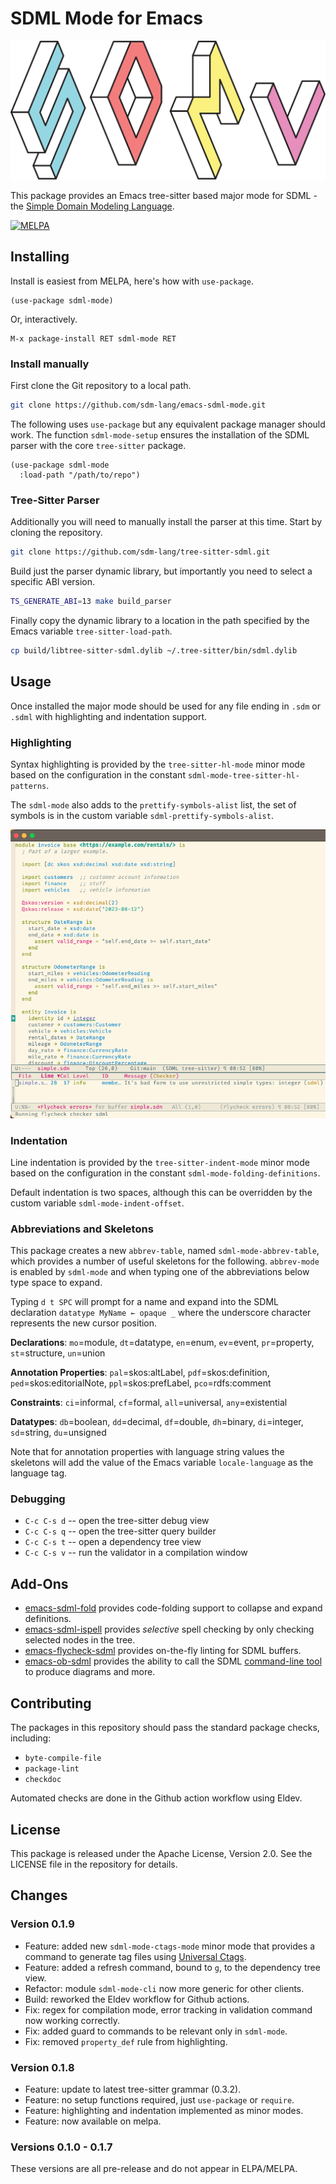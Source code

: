 # SDML Mode for Emacs

![SDML Logo Text](https://raw.githubusercontent.com/sdm-lang/.github/main/profile/horizontal-text.svg)

This package provides an Emacs tree-sitter based major mode for SDML - the
[Simple Domain Modeling Language](https://github.com/sdm-lang/tree-sitter-sdml).

[![MELPA](https://melpa.org/packages/sdml-mode-badge.svg)](https://melpa.org/#/sdml-mode)

## Installing

Install is easiest from MELPA, here's how with `use-package`.

```elisp
(use-package sdml-mode)
```

Or, interactively.

    M-x package-install RET sdml-mode RET

### Install manually

First clone the Git repository to a local path.

```bash
git clone https://github.com/sdm-lang/emacs-sdml-mode.git
```

The following uses `use-package` but any equivalent package manager should work.
The function `sdml-mode-setup` ensures the installation of the SDML parser with
the core `tree-sitter` package.

```elisp
(use-package sdml-mode
  :load-path "/path/to/repo")
```

### Tree-Sitter Parser

Additionally you will need to manually install the parser at this time. Start by
cloning the repository.

```bash
git clone https://github.com/sdm-lang/tree-sitter-sdml.git
```

Build just the parser dynamic library, but importantly you need to select a
specific ABI version.

```bash
TS_GENERATE_ABI=13 make build_parser
```

Finally copy the dynamic library to a location in the path specified by the
Emacs variable `tree-sitter-load-path`.

```bash
cp build/libtree-sitter-sdml.dylib ~/.tree-sitter/bin/sdml.dylib
```

## Usage

Once installed the major mode should be used for any file ending in `.sdm` or
`.sdml` with highlighting and indentation support.

### Highlighting

Syntax highlighting is provided by the `tree-sitter-hl-mode` minor mode based on
the configuration in the constant `sdml-mode-tree-sitter-hl-patterns`.

The `sdml-mode` also adds to the `prettify-symbols-alist` list, the set of symbols
is in the custom variable `sdml-prettify-symbols-alist`.

![Syntax Highlighting](./images/emacs-editing.png)

### Indentation

Line indentation is provided by the `tree-sitter-indent-mode` minor mode based on
the configuration in the constant `sdml-mode-folding-definitions`.

Default indentation is two spaces, although this can be overridden by the custom
variable `sdml-mode-indent-offset`.

### Abbreviations and Skeletons

This package creates a new `abbrev-table`, named `sdml-mode-abbrev-table`, which
provides a number of useful skeletons for the following. `abbrev-mode` is enabled
by `sdml-mode` and when typing one of the abbreviations below type space to
expand.

Typing `d t SPC` will prompt for a name and expand into the SDML declaration
`datatype MyName ← opaque _` where the underscore character represents the new
cursor position.

**Declarations**: `mo`=module, `dt`=datatype, `en`=enum, `ev`=event, `pr`=property,
`st`=structure, `un`=union

**Annotation Properties**: `pal`=skos:altLabel, `pdf`=skos:definition,
`ped`=skos:editorialNote, `ppl`=skos:prefLabel, `pco`=rdfs:comment

**Constraints**: `ci`=informal, `cf`=formal, `all`=universal, `any`=existential

**Datatypes**: `db`=boolean, `dd`=decimal, `df`=double, `dh`=binary, `di`=integer, `sd`=string,
`du`=unsigned

Note that for annotation properties with language string values the skeletons
will add the value of the Emacs variable `locale-language` as the language tag.

### Debugging

* `C-c C-s d` -- open the tree-sitter debug view
* `C-c C-s q` -- open the tree-sitter query builder
* `C-c C-s t` -- open a dependency tree view
* `C-c C-s v` -- run the validator in a compilation window

## Add-Ons

* [emacs-sdml-fold](https://github.com/sdm-lang/emacs-sdml-fold) provides code-folding support to collapse and expand
  definitions.
* [emacs-sdml-ispell](https://github.com/sdm-lang/emacs-sdml-ispell) provides *selective* spell checking by only checking selected
  nodes in the tree.
* [emacs-flycheck-sdml](https://github.com/sdm-lang/emacs-flycheck-sdml) provides on-the-fly linting for SDML buffers.
* [emacs-ob-sdml](https://github.com/sdm-lang/emacs-ob-sdml) provides the ability to call the SDML [command-line tool](https://github.com/sdm-lang/rust-sdml) to
  produce diagrams and more.

## Contributing

The packages in this repository should pass the standard package checks,
including:

* `byte-compile-file`
* `package-lint`
* `checkdoc`

Automated checks are done in the Github action workflow using Eldev.

## License

This package is released under the Apache License, Version 2.0. See the LICENSE
file in the repository for details.

## Changes

### Version 0.1.9

* Feature: added new `sdml-mode-ctags-mode` minor mode that provides a command to
  generate tag files using [Universal Ctags](https://ctags.io/).
* Feature: added a refresh command, bound to `g`, to the dependency tree view.
* Refactor: module `sdml-mode-cli` now more generic for other clients.
* Build: reworked the Eldev workflow for Github actions.
* Fix: regex for compilation mode, error tracking in validation command now
  working correctly.
* Fix: added guard to commands to be relevant only in `sdml-mode`.
* Fix: removed `property_def` rule from highlighting.

### Version 0.1.8

* Feature: update to latest tree-sitter grammar (0.3.2).
* Feature: no setup functions required, just `use-package` or `require`.
* Feature: highlighting and indentation implemented as minor modes.
* Feature: now available on melpa.

### Versions 0.1.0 - 0.1.7

These versions are all pre-release and do not appear in ELPA/MELPA.
